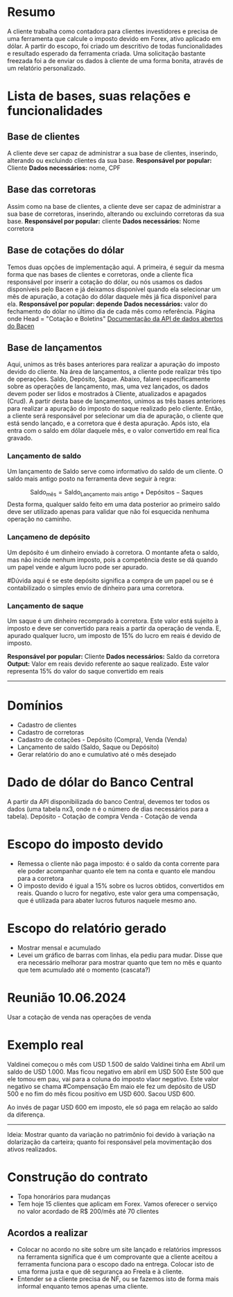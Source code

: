 # Resumo
A cliente trabalha como contadora para clientes investidores e precisa de uma ferramenta que calcule o imposto devido em Forex, ativo aplicado em dólar. A partir do escopo, foi criado um descritivo de todas funcionalidades e resultado esperado da ferramenta criada.
Uma solicitação bastante freezada foi a de enviar os dados à cliente de uma forma bonita, através de um relatório personalizado.
# Lista de bases, suas relações e funcionalidades
## Base de clientes
A cliente deve ser capaz de administrar a sua base de clientes, inserindo, alterando ou excluindo clientes da sua base.
**Responsável por popular:** Cliente
**Dados necessários:** nome, CPF
## Base das corretoras
Assim como na base de clientes, a cliente deve ser capaz de administrar a sua base de corretoras, inserindo, alterando ou excluindo corretoras da sua base.
**Responsável por popular:** cliente
**Dados necessários:** Nome corretora
## Base de cotações do dólar
Temos duas opções de implementação aqui. A primeira, é seguir da mesma forma que nas bases de clientes e corretoras, onde a cliente fica responsável por inserir a cotação do dólar, ou nós usamos os dados disponíveis pelo Bacen e já deixamos disponível quando ela selecionar um mês de apuração, a cotação do dólar daquele mês já fica disponível para ela.
**Responsável por popular: depende**
**Dados necessários:** valor do fechamento do dólar no último dia de cada mês como referência. Página onde Head = "Cotação e Boletins"
[Documentação da API de dados abertos do Bacen](https://dadosabertos.bcb.gov.br/dataset/dolar-americano-usd-todos-os-boletins-diarios)
## Base de lançamentos
Aqui, unimos as três bases anteriores para realizar a apuração do imposto devido do cliente. Na área de lançamentos, a cliente pode realizar três tipo de operações. Saldo, Depósito, Saque.
Abaixo, falarei especificamente sobre as operações de lançamento, mas, uma vez lançados, os dados devem poder ser lidos e mostrados à Cliente, atualizados e apagados (Crud).
A partir desta base de lançamentos, unimos as três bases anteriores para realizar a apuração do imposto do saque realizado pelo cliente. Então, a cliente será responsável por selecionar um dia de apuração, o cliente que está sendo lançado, e a corretora que é desta apuração. Após isto, ela entra com o saldo em dólar daquele mês, e o valor convertido em real fica gravado. 
### Lançamento de saldo
Um lançamento de Saldo serve como informativo do saldo de um cliente. 
O saldo mais antigo posto na ferramenta deve seguir à regra:

$$
\text{Saldo}_{\text{mês}} = \text{Saldo}_{\text{Lançamento mais antigo}} + \text{Depósitos} - \text{Saques}
$$
Desta forma, qualquer saldo feito em uma data posterior ao primeiro saldo  deve ser utilizado apenas para validar que não foi esquecida nenhuma operação no caminho.
### Lançameno de depósito
Um depósito é um dinheiro enviado à corretora. O montante afeta o saldo, mas não incide nenhum imposto, pois a competência deste se dá quando um papel vende e algum lucro pode ser apurado.

#Dúvida aqui é se este depósito significa a compra de um papel ou se é contabilizado o simples envio de dinheiro para uma corretora.
### Lançamento de saque
Um saque é um dinheiro recomprado à corretora. Este valor está sujeito à imposto e deve ser convertido para reais a partir da operação de venda. E, apurado qualquer lucro, um imposto de 15% do lucro em reais é devido de imposto.

**Responsável por popular:** Cliente
**Dados necessários:** Saldo da corretora
**Output:** Valor em reais devido referente ao saque realizado. Este valor representa 15% do valor do saque convertido em reais
___
# Domínios

* Cadastro de clientes
* Cadastro de corretoras
* Cadastro de cotações - Depósito (Compra), Venda (Venda)
* Lançamento de saldo (Saldo, Saque ou Depósito)
* Gerar relatório do ano e cumulativo até o mês desejado

# Dado de dólar do Banco Central
A partir da API disponibilizada do banco Central, devemos ter todos os dados (uma tabela nx3, onde n é o número de dias necessários para a tabela).
Depósito - Cotação de compra
Venda - Cotação de venda
# Escopo do imposto devido
* Remessa o cliente não paga imposto: é o saldo da conta corrente para ele poder acompanhar quanto ele tem na conta e quanto ele mandou para a corretora
* O imposto devido é igual a 15% sobre os lucros obtidos, convertidos em reais. Quando o lucro for negativo, este valor gera uma compensação, que é utilizada para abater lucros futuros naquele mesmo ano. 
# Escopo do relatório gerado
* Mostrar mensal e acumulado
* Levei um gráfico de barras com linhas, ela pediu para mudar. Disse que era necessário melhorar para mostrar quanto que tem no mês e quanto que tem acumulado até o momento (cascata?)

# Reunião 10.06.2024
Usar a cotação de venda nas operações de venda

# Exemplo real
Valdinei começou o mês com USD 1.500 de saldo
Valdinei tinha em Abril um saldo de USD 1.000. Mas ficou negativo em abril em USD 500
Este 500 que ele tomou em pau, vai para a coluna do imposto vlaor negativo. Este valor negativo se chama #Compensação 
Em maio ele fez um depósito de USD 500 e no fim do mês ficou positivo em USD 600. Sacou USD 600.

Ao invés de pagar USD 600 em imposto, ele só paga em relação ao saldo da diferença.

___
Ideia: Mostrar quanto da variação no patrimõnio foi devido à variação na dolarização da carteira; quanto foi responsável pela movimentação dos ativos realizados.

# Construção do contrato
* Topa honorários para mudanças
* Tem hoje 15 clientes que aplicam em Forex. Vamos oferecer o serviço no valor acordado de R$ 200/mês até 70 clientes
## Acordos a realizar
* Colocar no acordo no site sobre um site lançado e relatórios impressos na ferramenta significa que é um comprovante que a cliente aceitou a ferramenta funciona para o escopo dado na entrega. Colocar isto de uma forma justa e que dê segurança ao Freela e à cliente.
* Entender se a cliente precisa de NF, ou se fazemos isto de forma mais informal enquanto temos apenas uma cliente.